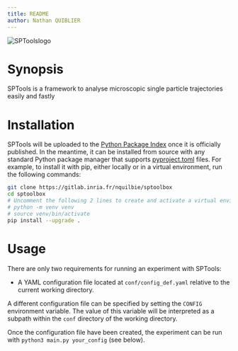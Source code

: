 ```yaml
---
title: README
author: Nathan QUIBLIER
---
```


![SPToolslogo](img/sptools_logo.svg)

# Synopsis
SPTools is a framework to analyse microscopic single particle trajectories easily and fastly


# Installation

SPTools will be uploaded to the [Python Package Index](https://pypi.org/) once it is officially published. In the meantime, it can be installed from source with any standard Python package manager that supports [pyproject.toml](pyproject.toml) files. For example, to install it with pip, either locally or in a virtual environment, run the following commands:

~~~sh
git clone https://gitlab.inria.fr/nquilbie/sptoolbox
cd sptoolbox
# Uncomment the following 2 lines to create and activate a virtual environment.
# python -m venv venv
# source venv/bin/activate
pip install --upgrade .
~~~




# Usage

There are only two requirements for running an experiment with SPTools:

* A YAML configuration file located at `conf/config_def.yaml` relative to the current working directory.

A different configuration file can be specified by setting the `CONFIG` environment variable. The value of this variable will be interpreted as a subpath within the `conf` directory of the working directory.


Once the configuration file have been created, the experiment can be run with `python3 main.py your_config` (see below).

